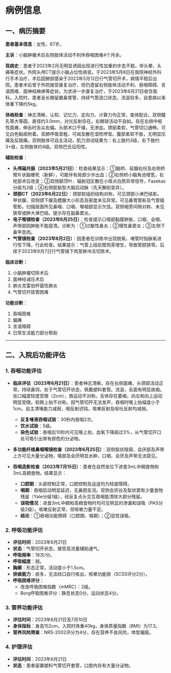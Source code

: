 # 病例信息

## 一、病历摘要

**患者基本信息**：女性，67岁。

**主诉**：小脑肿瘤术后右侧肢体活动不利伴吞咽困难4个月余。

**现病史**：患者于2023年2月无明显诱因出现进行性加重的步态不稳，伴头晕、头痛等症状。外院头颅CT提示小脑占位性病变。于2023年5月8日在我院神经外科行手术治疗，术后因肺部感染于2023年5月12日行气管切开术，病情平稳后出院。患者术后曾于外院接受康复治疗，但仍遗留右侧肢体活动不利、吞咽障碍、言语困难、面神经麻痹等症状。为求进一步康复治疗，于2023年6月21日收住我科。入院时，患者呈长期留置鼻胃管、持续气管造口状态，流涎较多，自患病以来体重下降约5kg。

**体格检查**：神志清晰，认知、记忆力、定向力、计算力均正常，查体配合。双侧瞳孔等大等圆，直径约3.0mm，对光反射存在。右眼球活动不自如。存在右侧中枢性面瘫，伸舌时舌尖右偏。头部术口干燥，无渗血。颈部柔软，气管切口通畅，可见白色黏痰附着。双肺呼吸音粗，可闻及散在湿性啰音。腹部柔软不胀，无明显压痛及反跳痛。双侧肢体可自主活动，肌力测试结果为：右上肢约3级，右下肢约3+级，左侧肢体约4级。双侧巴氏征阳性。

**辅助检查**：
*   **头颅磁共振（2023年5月21日）**：检查结果显示：①脑桥、延髓右份及右侧桥臂片状脑梗死（新鲜），可能伴有局部少许出血；②右侧桥小脑角池增宽，右枕部术后改变；③双侧额顶叶、辐射冠区散在小斑点白质异常信号，Fazekas分级为2级；④右侧胚胎型大脑后动脉（先天解剖变异）。
*   **颈部CT（2023年6月22日）**：颈部软组织结构对称，可见颈部小淋巴结影。甲状腺、双侧颌下腺及腮腺大小形态及密度未见异常。可见鼻胃管影及气管插管影。扫描层面所见鼻咽、口咽、喉咽部显示欠佳。双侧咽旁间隙对称、未见狭窄或肿大淋巴结。提示存在副鼻窦炎。
*   **电子喉镜检查（2023年6月25日）**：检查提示口咽部黏膜肿胀，口咽、会咽、声带部因肿胀不能窥清。诊断为：①过敏性鼻炎；②慢性鼻窦炎；③左侧下鼻甲息肉。
*   **气管镜检查（2023年8月2日）**：因患者在训练中出现脱氧、堵管时指脉氧进行性下降，行此检查。结果提示：气管上段前壁肉芽增生，导致管腔狭窄。后续于2023年8月7日行气管镜下肉芽肿冷冻切除术。

**临床诊断：**
1.  小脑肿瘤切除术后
2.  面神经减压术后
3.  肺炎克雷伯杆菌性肺炎
4.  气管切开拔管困难

**功能诊断**：
1.  吞咽困难
2.  偏瘫
3.  言语障碍
4.  日常生活能力部分帮助

---

## 二、入院后功能评估

### 1. 吞咽功能评估
*   **临床评估（2023年6月21日）**：患者神志清晰，存在右侧面瘫，头颈部活动正常。持续鼻饲，处于气管切开状态，佩戴塑料套管。流涎，舌面有明显痰痴。张口幅度轻度受限（2cm），唇运动不对称。舌体存在萎缩，向左和向上运动明显受限。软腭上抬不对称。因气管切开无法发声，吞咽时喉上抬幅度小于1cm。自主清嗓能力减弱，咽反射迟钝，咳嗽反射及呕吐反射均减弱。
    *   **反复唾液吞咽试验**：30秒内吞咽2次。
    *   **饮水试验**：5级。
    *   **染色试验**：吞咽后10秒内可见喉上抬，血氧下降超过3%，从气管切开口处可吸引出带有颜色的分泌物。

*   **多功能纤维鼻咽喉镜检查（2023年6月25日）**：双侧梨状隐窝、会厌部及声带上方可见大量分泌物，喉部及会厌明显水肿，口咽、会厌及声带无法窥见。

*   **吞咽造影检查（2023年7月15日）**：患者在自然坐位下进食3mL中稠食物和3mL高稠食物。结果显示：
    *   **口腔期**：头部控制正常，口腔控制及运送均为轻度障碍。
    *   **咽期**：吞咽启动明显延迟，无鼻腔反流。双侧会厌谷及梨状窦有少量食物残留（Yale分级1级），经反复点头交互吞咽能清除大部分残留。
    *   **误吸情况**：进食3mL中稠和高稠食物时均可见明显的渗漏和误吸（PAS分级2级）。咳嗽反射正常，但咳嗽力量不足。
    *   **结论**：①吞咽功能障碍（口腔期、咽期）；②显性误吸。

### 2. 呼吸功能评估
*   **评估时间**：2023年6月21日
*   **状态**：气管切开状态，接受高流量辅助通气。
*   **呼吸频率**：18次/分。
*   **呼吸幅度**：弱。
*   **胸廓**：形态正常，活动度小于1.5cm。
*   **排痰能力**：痰多，无法经口自行咳出，咳嗽功能弱（SCSS评分2分）。
*   **呼吸困难评分**：
    *   改良呼吸困难指数（mMRC）：2级。
    *   Borg呼吸困难评分：静息状态0分，运动状态4分。

### 3. 营养功能评估
*   **评估时间**：2023年6月21日及7月10日
*   **身体指标**：身高152cm，入院时体重40kg，身体质量指数（BMI）为17.3。
*   **营养风险筛查**：NRS-2002评分为4分，存在营养不良风险，体型偏瘦。

### 4. 护理评估
*   **评估时间**：2023年6月21日
*   **状态**：患者留置塑料气管切开套管，口腔内存有大量分泌物。